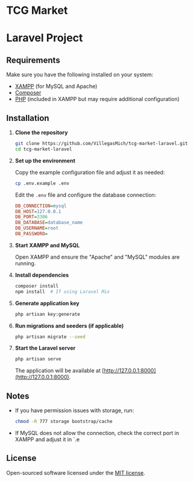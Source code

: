 # TCG Market

# Laravel Project

## Requirements

Make sure you have the following installed on your system:

- [XAMPP](https://www.apachefriends.org/index.html) (for MySQL and Apache)
- [Composer](https://getcomposer.org/)
- [PHP](https://www.php.net/downloads) (included in XAMPP but may require additional configuration)

## Installation

1. **Clone the repository**

   ```bash
   git clone https://github.com/VillegasMich/tcg-market-laravel.git
   cd tcg-market-laravel
   ```

2. **Set up the environment**

   Copy the example configuration file and adjust it as needed:

   ```bash
   cp .env.example .env
   ```

   Edit the `.env` file and configure the database connection:

   ```ini
   DB_CONNECTION=mysql
   DB_HOST=127.0.0.1
   DB_PORT=3306
   DB_DATABASE=database_name
   DB_USERNAME=root
   DB_PASSWORD=
   ```

3. **Start XAMPP and MySQL**

   Open XAMPP and ensure the "Apache" and "MySQL" modules are running.

4. **Install dependencies**

   ```bash
   composer install
   npm install  # If using Laravel Mix
   ```

5. **Generate application key**

   ```bash
   php artisan key:generate
   ```

6. **Run migrations and seeders (if applicable)**

   ```bash
   php artisan migrate --seed
   ```

7. **Start the Laravel server**

   ```bash
   php artisan serve
   ```

   The application will be available at [http://127.0.0.1:8000](http://127.0.0.1:8000).

## Notes

- If you have permission issues with storage, run:

  ```bash
  chmod -R 777 storage bootstrap/cache
  ```

- If MySQL does not allow the connection, check the correct port in XAMPP and adjust it in `.e

## License

Open-sourced software licensed under the [MIT license](https://opensource.org/licenses/MIT).
